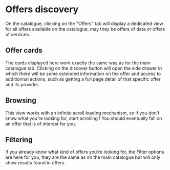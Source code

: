 # Offers discovery

On the catalogue, clicking on the "Offers" tab will display a dedicated view for all offers available on the catalogue, may they be offers of data or offers of services.

## Offer cards

The cards displayed here work exactly the same way as for the main catalogue tab. Clicking on the discover button will open the side drawer in which there will be some extended information on the offer and access to additionnal actions, such as getting a full page detail of that specific offer and its provider.

## Browsing

This view works with an infinite scroll loading mechanism, so if you don't know what you're looking for, start scrolling ! You should eventually fall on an offer that is of interest for you.

## Filtering

If you already know what kind of offers you're looking for, the Filter options are here for you, they are the same as on the main catalogue but will only show results found in offers.